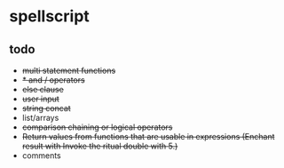 # spellscript

## todo
- ~~multi statement functions~~
- ~~* and / operators~~
- ~~else clause~~
- ~~user input~~
- ~~string concat~~
- list/arrays
- ~~comparison chaining or logical operators~~
- ~~Return values from functions that are usable in expressions (Enchant result with Invoke the ritual double with 5.)~~
- comments